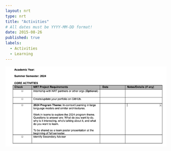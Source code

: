 ```yaml
---
layout: nrt
type: nrt
title: "Activities"
# All dates must be YYYY-MM-DD format!
date: 2015-08-26
published: true
labels:
  - Activities
  - Learning
---
```


<img class="rounded float-start pe-4" src="./activities.png">